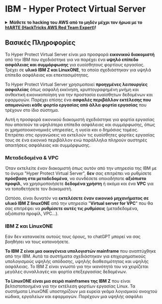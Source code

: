 # IBM - Hyper Protect Virtual Server

<details>

<summary><strong>Μάθετε το hacking του AWS από το μηδέν μέχρι τον ήρωα με το</strong> <a href="https://training.hacktricks.xyz/courses/arte"><strong>htARTE (HackTricks AWS Red Team Expert)</strong></a><strong>!</strong></summary>

Άλλοι τρόποι υποστήριξης του HackTricks:

* Εάν θέλετε να δείτε την **εταιρεία σας να διαφημίζεται στο HackTricks** ή να **κατεβάσετε το HackTricks σε μορφή PDF** ελέγξτε τα [**ΣΧΕΔΙΑ ΣΥΝΔΡΟΜΗΣ**](https://github.com/sponsors/carlospolop)!
* Αποκτήστε το [**επίσημο PEASS & HackTricks swag**](https://peass.creator-spring.com)
* Ανακαλύψτε [**την Οικογένεια PEASS**](https://opensea.io/collection/the-peass-family), τη συλλογή μας από αποκλειστικά [**NFTs**](https://opensea.io/collection/the-peass-family)
* **Συμμετάσχετε** στην 💬 [**ομάδα Discord**](https://discord.gg/hRep4RUj7f) ή στην [**ομάδα telegram**](https://t.me/peass) ή **ακολουθήστε** με στο **Twitter** 🐦 [**@carlospolopm**](https://twitter.com/carlospolopm)**.**
* **Μοιραστείτε τα hacking tricks σας υποβάλλοντας PRs** στα αποθετήρια [**HackTricks**](https://github.com/carlospolop/hacktricks) και [**HackTricks Cloud**](https://github.com/carlospolop/hacktricks-cloud) στο github.

</details>

## Βασικές Πληροφορίες

Το Hyper Protect Virtual Server είναι μια προσφορά **εικονικού διακομιστή** από την IBM που σχεδιάστηκε για να παρέχει ένα **υψηλό επίπεδο ασφάλειας και συμμόρφωσης** για ευαίσθητους φορτίους εργασίας. Τρέχει σε **υλικό IBM Z και LinuxONE**, τα οποία σχεδιάστηκαν για υψηλά επίπεδα ασφάλειας και επεκτασιμότητας.

Το Hyper Protect Virtual Server χρησιμοποιεί **προηγμένες λειτουργίες ασφαλείας** όπως ασφαλή εκκίνηση, κρυπτογραφημένη μνήμη και ανθεκτική εικονικοποίηση για την προστασία ευαίσθητων δεδομένων και εφαρμογών. Παρέχει επίσης ένα **ασφαλές περιβάλλον εκτέλεσης που απομονώνει κάθε φορτίο εργασίας από άλλα φορτία εργασίας** που τρέχουν στο ίδιο σύστημα.

Αυτή η προσφορά εικονικού διακομιστή σχεδιάστηκε για φορτία εργασίας που απαιτούν τα υψηλότερα επίπεδα ασφάλειας και συμμόρφωσης, όπως οι χρηματοοικονομικές υπηρεσίες, η υγεία και ο δημόσιος τομέας. Επιτρέπει στις οργανώσεις να εκτελούν τις ευαίσθητες φορτίες εργασίας τους σε ένα εικονικό περιβάλλον ενώ παράλληλα πληρούν αυστηρές απαιτήσεις ασφάλειας και συμμόρφωσης.

### Μεταδεδομένα & VPC

Όταν εκτελείτε έναν διακομιστή όπως αυτόν από την υπηρεσία της IBM με το όνομα "Hyper Protect Virtual Server", **δεν** σας επιτρέπει να ρυθμίσετε **πρόσβαση στα μεταδεδομένα**, να συνδέσετε οποιοδήποτε **αξιόπιστο προφίλ**, να χρησιμοποιήσετε **δεδομένα χρήστη** ή ακόμα και ένα **VPC** για να τοποθετήσετε τον διακομιστή.

Ωστόσο, είναι δυνατόν να **εκτελέσετε έναν εικονικό μηχανήματος σε υλικό IBM Z linuxONE** από την υπηρεσία "**Virtual server for VPC**" που θα σας επιτρέψει να **ρυθμίσετε αυτές τις ρυθμίσεις** (μεταδεδομένα, αξιόπιστα προφίλ, VPC...).

### IBM Z και LinuxONE

Εάν δεν κατανοείτε αυτούς τους όρους, το chatGPT μπορεί να σας βοηθήσει να τους κατανοήσετε.

**Το IBM Z είναι μια οικογένεια υπολογιστών mainframe** που αναπτύχθηκε από την IBM. Αυτά τα συστήματα σχεδιάστηκαν για επιχειρηματικούς υπολογισμούς υψηλής απόδοσης, υψηλής διαθεσιμότητας και υψηλής ασφάλειας. Το IBM Z είναι γνωστό για την ικανότητά του να χειρίζεται μεγάλες συναλλαγές και φορτία επεξεργασίας δεδομένων.

**Το LinuxONE είναι μια σειρά mainframes της IBM Z** που είναι βελτιστοποιημένα για την εκτέλεση φορτίων εργασίας Linux. Τα συστήματα LinuxONE υποστηρίζουν μια ευρεία γκάμα λογισμικού ανοιχτού κώδικα, εργαλείων και εφαρμογών. Παρέχουν μια υψηλής ασφάλει
